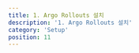 ```yaml
---
title: 1. Argo Rollouts 설치 
description: '1. Argo Rollouts 설치'
category: 'Setup'
position: 11
---
```

